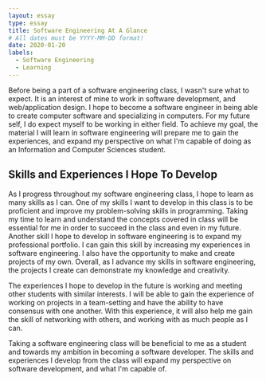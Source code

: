 ```yaml
---
layout: essay
type: essay
title: Software Engineering At A Glance
# All dates must be YYYY-MM-DD format!
date: 2020-01-20
labels:
  - Software Engineering
  - Learning
---
```


  Before being a part of a software engineering class, I wasn't sure what to expect. It is an interest of mine to work in software development, and web/application design. I hope to become a software engineer in being able to create computer software and specializing in computers. For my future self, I do expect myself to be working in either field. To achieve my goal, the material I will learn in software engineering will prepare me to gain the experiences, and expand my perspective on what I'm capable of doing as an Information and Computer Sciences student. 

## Skills and Experiences I Hope To Develop
  
  As I progress throughout my software engineering class, I hope to learn as many skills as I can. One of my skills I want to develop in this class is to be proficient and improve my problem-solving skills in programming. Taking my time to learn and understand the concepts covered in class will be essential for me in order to succeed in the class and even in my future. Another skill I hope to develop in software engineering is to expand my professional portfolio. I can gain this skill by increasing my experiences in software engineering. I also have the opportunity to make and create projects of my own. Overall, as I advance my skills in software engineering, the projects I create can demonstrate my knowledge and creativity. 
 
  The experiences I hope to develop in the future is working and meeting other students with similar interests. I will be able to gain the experience of working on projects in a team-setting and have the ability to have consensus with one another. With this experience, it will also help me gain the skill of networking with others, and working with as much people as I can. 
  
  Taking a software engineering class will be beneficial to me as a student and towards my ambition in becoming a software developer. The skills and experiences I develop from the class will expand my perspective on software development, and what I'm capable of.
